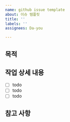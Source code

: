 ```yaml
---
name: github issue template
about: 이슈 템플릿
title: ''
labels: ''
assignees: Da-you

---
```


## 목적

>

## 작업 상세 내용
- [ ] todo 
- [ ] todo 
- [ ] todo 

## 참고 사항

>